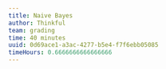 ```yaml
---
title: Naive Bayes
author: Thinkful
team: grading
time: 40 minutes
uuid: 0d69ace1-a3ac-4277-b5e4-f7f6ebb05085
timeHours: 0.6666666666666666
---
```


<jupyter notebook-name="naive_bayes" course-code="DSBC" />

